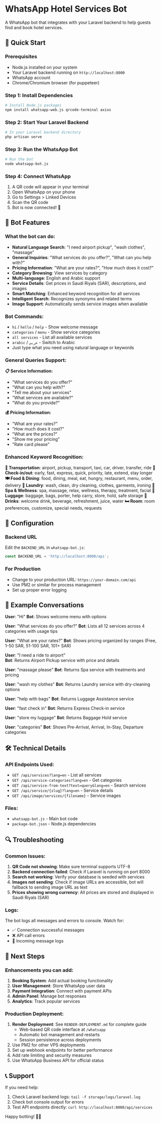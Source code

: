 # WhatsApp Hotel Services Bot

A WhatsApp bot that integrates with your Laravel backend to help guests find and book hotel services.

## 🚀 Quick Start

### Prerequisites
- Node.js installed on your system
- Your Laravel backend running on `http://localhost:8000`
- WhatsApp account
- Chrome/Chromium browser (for puppeteer)

### Step 1: Install Dependencies
```bash
# Install Node.js packages
npm install whatsapp-web.js qrcode-terminal axios
```

### Step 2: Start Your Laravel Backend
```bash
# In your Laravel backend directory
php artisan serve
```

### Step 3: Run the WhatsApp Bot
```bash
# Run the bot
node whatsapp-bot.js
```

### Step 4: Connect WhatsApp
1. A QR code will appear in your terminal
2. Open WhatsApp on your phone
3. Go to Settings > Linked Devices
4. Scan the QR code
5. Bot is now connected! 🎉

## 🤖 Bot Features

### What the bot can do:
- **Natural Language Search**: "I need airport pickup", "wash clothes", "massage"
- **General Inquiries**: "What services do you offer?", "What can you help with?"
- **Pricing Information**: "What are your rates?", "How much does it cost?"
- **Category Browsing**: View services by category
- **Multi-language**: English and Arabic support
- **Service Details**: Get prices in Saudi Riyals (SAR), descriptions, and images
- **Smart Matching**: Enhanced keyword recognition for all services
- **Intelligent Search**: Recognizes synonyms and related terms
- **Image Support**: Automatically sends service images when available

### Bot Commands:
- `hi` / `hello` / `help` - Show welcome message
- `categories` / `menu` - Show service categories  
- `all services` - List all available services
- `arabic` / `عربي` - Switch to Arabic
- Just type what you need using natural language or keywords

### General Queries Support:
**📋 Service Information:**
- "What services do you offer?"
- "What can you help with?"
- "Tell me about your services"
- "What services are available?"
- "What do you provide?"

**💰 Pricing Information:**
- "What are your rates?"
- "How much does it cost?"
- "What are the prices?"
- "Show me your pricing"
- "Rate card please"

### Enhanced Keyword Recognition:
**🚗 Transportation**: airport, pickup, transport, taxi, car, driver, transfer, ride
**🏨 Check-in/out**: early, fast, express, quick, priority, late, extend, stay longer  
**🍽️ Food & Dining**: food, dining, meal, eat, hungry, restaurant, menu, order, delivery
**🧺 Laundry**: wash, clean, dry cleaning, clothes, garments, ironing
**💆 Spa & Wellness**: spa, massage, relax, wellness, therapy, treatment, facial
**🎒 Luggage**: baggage, bags, porter, help carry, store, hold, safe storage
**🥤 Drinks**: welcome drink, beverage, refreshment, juice, water
**🛏️ Room**: room preferences, customize, special needs, requests

## 🔧 Configuration

### Backend URL
Edit the `BACKEND_URL` in `whatsapp-bot.js`:
```javascript
const BACKEND_URL = 'http://localhost:8000/api';
```

### For Production
- Change to your production URL: `https://your-domain.com/api`
- Use PM2 or similar for process management
- Set up proper error logging

## 📱 Example Conversations

**User**: "Hi"
**Bot**: Shows welcome menu with options

**User**: "What services do you offer?"
**Bot**: Lists all 12 services across 4 categories with usage tips

**User**: "What are your rates?"
**Bot**: Shows pricing organized by ranges (Free, 1-50 SAR, 51-100 SAR, 101+ SAR)

**User**: "I need a ride to airport"  
**Bot**: Returns Airport Pickup service with price and details

**User**: "massage please"
**Bot**: Returns Spa service with treatments and pricing

**User**: "wash my clothes"
**Bot**: Returns Laundry service with dry-cleaning options

**User**: "help with bags"
**Bot**: Returns Luggage Assistance service

**User**: "fast check in"
**Bot**: Returns Express Check-in service

**User**: "store my luggage"
**Bot**: Returns Baggage Hold service

**User**: "categories"
**Bot**: Shows Pre-Arrival, Arrival, In-Stay, Departure categories

## 🛠 Technical Details

### API Endpoints Used:
- `GET /api/services?lang=en` - List all services
- `GET /api/service-categories?lang=en` - Get categories
- `GET /api/service-from-text?text=query&lang=en` - Search services
- `GET /api/service/{slug}?lang=en` - Service details
- `GET /api/image/services/{filename}` - Service images

### Files:
- `whatsapp-bot.js` - Main bot code
- `package-bot.json` - Node.js dependencies

## 🔍 Troubleshooting

### Common Issues:
1. **QR Code not showing**: Make sure terminal supports UTF-8
2. **Backend connection failed**: Check if Laravel is running on port 8000
3. **Search not working**: Verify your database is seeded with services
4. **Images not sending**: Check if image URLs are accessible, bot will fallback to sending image URL as text
5. **Prices showing wrong currency**: All prices are stored and displayed in Saudi Riyals (SAR)

### Logs:
The bot logs all messages and errors to console. Watch for:
- ✅ Connection successful messages
- ❌ API call errors  
- 📱 Incoming message logs

## 🚀 Next Steps

### Enhancements you can add:
1. **Booking System**: Add actual booking functionality
2. **User Management**: Store WhatsApp user data
3. **Payment Integration**: Connect with payment APIs
4. **Admin Panel**: Manage bot responses
5. **Analytics**: Track popular services

### Production Deployment:
1. **Render Deployment**: See `RENDER-DEPLOYMENT.md` for complete guide
   - Web-based QR code interface at `/whatsapp`
   - Automatic bot management and restarts
   - Session persistence across deployments
2. Use PM2 for other VPS deployments
3. Set up webhook endpoints for better performance
4. Add rate limiting and security measures
5. Use WhatsApp Business API for official status

## 📞 Support

If you need help:
1. Check Laravel backend logs: `tail -f storage/logs/laravel.log`
2. Check bot console output for errors
3. Test API endpoints directly: `curl http://localhost:8000/api/services`

Happy botting! 🤖✨

